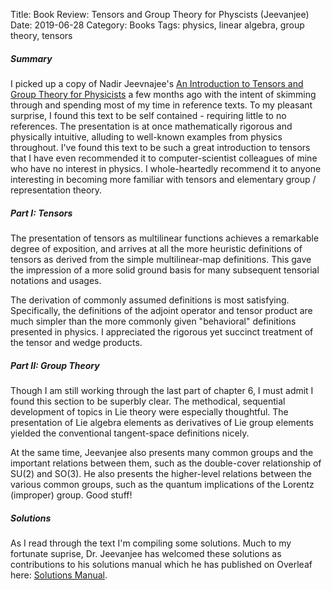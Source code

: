 Title: Book Review: Tensors and Group Theory for Physcists (Jeevanjee)
Date: 2019-06-28
Category: Books
Tags: physics, linear algebra, group theory, tensors

##### Summary
I picked up a copy of Nadir Jeevnajee's [An Introduction to Tensors and Group Theory for Physicists](https://amzn.to/2XzHfp2)
a few months ago with the intent of skimming through and spending most of my time in reference texts. To my pleasant
surprise, I found this text to be self contained - requiring little to no references. The presentation is at once 
mathematically rigorous and physically intuitive, alluding to well-known examples from physics throughout. I've found this
text to be such a great introduction to tensors that I have even recommended it to computer-scientist colleagues of mine
who have no interest in physics. I whole-heartedly recommend it to anyone interesting in becoming more familiar with tensors
and elementary group / representation theory.

##### Part I: Tensors
The presentation of tensors as multilinear functions achieves a remarkable degree of exposition, and arrives at all the 
more heuristic definitions of tensors as derived from the simple multilinear-map definitions. This gave the impression
of a more solid ground basis for many subsequent tensorial notations and usages.

The derivation of commonly assumed definitions is most satisfying. Specifically, the definitions of the adjoint operator
and tensor product are much simpler than the more commonly given "behavioral" definitions presented in physics. I appreciated
the rigorous yet succinct treatment of the tensor and wedge products.

##### Part II: Group Theory
Though I am still working through the last part of chapter 6, I must admit I found this section to be superbly clear. The 
methodical, sequential development of topics in Lie theory were especially thoughtful. The presentation of Lie algebra elements
as derivatives of Lie group elements yielded the conventional tangent-space definitions nicely. 

At the same time, Jeevanjee also presents many common groups and the important relations between them, such as the double-cover 
relationship of SU(2) and SO(3). He also presents the higher-level relations between the various common groups, such as the
quantum implications of the Lorentz (improper) group. Good stuff!

##### Solutions
As I read through the text I'm compiling some solutions. Much to my fortunate suprise, Dr. Jeevanjee has welcomed these 
solutions as contributions to his solutions manual which he has published on 
Overleaf here: [Solutions Manual](https://www.overleaf.com/read/smdmygtbwtxk).
